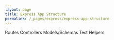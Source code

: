 ```yaml
---
layout: page
title: Express App Structure
permalink: /_pages/express/express-app-structure
---
```

Routes
Controllers
Models/Schemas
Test
Helpers
